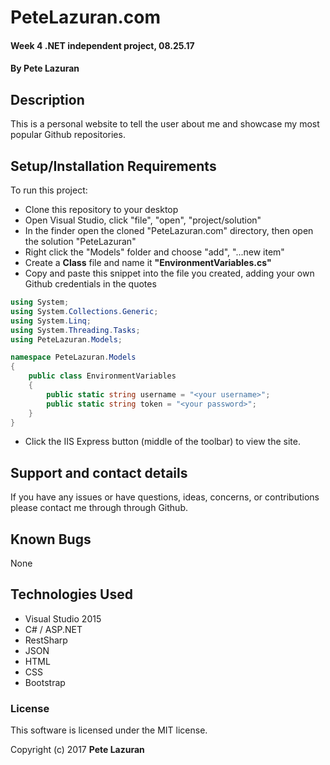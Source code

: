 # PeteLazuran.com

#### Week 4 .NET independent project, 08.25.17

#### **By Pete Lazuran**

## Description

This is a personal website to tell the user about me and showcase my most popular Github repositories.

## Setup/Installation Requirements

To run this project:

* Clone this repository to your desktop
* Open Visual Studio, click "file", "open", "project/solution"
* In the finder open the cloned "PeteLazuran.com" directory, then open the solution "PeteLazuran"
* Right click the "Models" folder and choose "add", "...new item"
* Create a **Class** file and name it **"EnvironmentVariables.cs"**
* Copy and paste this snippet into the file you created, adding your own Github credentials in the quotes
```csharp
using System;
using System.Collections.Generic;
using System.Linq;
using System.Threading.Tasks;
using PeteLazuran.Models;

namespace PeteLazuran.Models
{
    public class EnvironmentVariables
    {
        public static string username = "<your username>";
        public static string token = "<your password>";
    }
}

```
* Click the IIS Express button (middle of the toolbar) to view the site.


## Support and contact details

If you have any issues or have questions, ideas, concerns, or contributions please contact me through through Github.

## Known Bugs

None

## Technologies Used

* Visual Studio 2015
* C# / ASP.NET
* RestSharp
* JSON
* HTML
* CSS
* Bootstrap

### License
This software is licensed under the MIT license.

Copyright (c) 2017 **Pete Lazuran**
